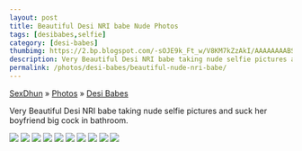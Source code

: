 ```yaml
---
layout: post
title: Beautiful Desi NRI babe Nude Photos
tags: [desibabes,selfie]
category: [desi-babes]
thumbimg: https://2.bp.blogspot.com/-sOJE9k_Ft_w/V8KM7kZzAkI/AAAAAAAABS8/U1-YgVjhUZge_0F7gOny-BSrRU8tH7xcgCLcB/s200/desi-nri-babes-nude-photos%2B%25282%2529.jpg
description: Very Beautiful Desi NRI babe taking nude selfie pictures and suck her boyfriend big cock in bathroom.
permalink: /photos/desi-babes/beautiful-nude-nri-babe/
---
```

<div class="breadcrumb">
<span itemscope='itemscope' itemtype='http://data-vocabulary.org/Breadcrumb'><a href="/" itemprop="url"><span title="SexDhun" itemprop='title'>SexDhun</span></a></span>
<span itemscope='itemscope' itemtype='http://data-vocabulary.org/Breadcrumb'>&#187; <a href="/photos/" itemprop="url"><span title="Photos" itemprop='title'>Photos</span></a></span>
<span itemscope='itemscope' itemtype='http://data-vocabulary.org/Breadcrumb'>&#187; <a href="/photos/desi-babes/" itemprop="url"><span title="Desi Babes" itemprop='title'>Desi Babes</span></a></span>
</div>

<p>Very Beautiful Desi NRI babe taking nude selfie pictures and suck her boyfriend big cock in bathroom.</p>

<img class="img-responsive" src="https://2.bp.blogspot.com/-8K5dz8ULctQ/V8KM7lG3v3I/AAAAAAAABTA/oeC3G7LmF3cB3zJ8ctYLjQhtfcgLLbgpQCLcB/s1600/desi-nri-babes-nude-photos%2B%25281%2529.jpg" />
<img class="img-responsive" src="https://2.bp.blogspot.com/-sOJE9k_Ft_w/V8KM7kZzAkI/AAAAAAAABS8/U1-YgVjhUZge_0F7gOny-BSrRU8tH7xcgCLcB/s1600/desi-nri-babes-nude-photos%2B%25282%2529.jpg" />
<img class="img-responsive" src="https://4.bp.blogspot.com/-fsRkGxc_B5A/V8KM8d91nRI/AAAAAAAABTE/6_0O6NSnAw40jTttTFVcb0QzJZIKjObHgCLcB/s1600/desi-nri-babes-nude-photos%2B%25283%2529.jpg" />
<img class="img-responsive" src="https://3.bp.blogspot.com/-pAZCMFadLqc/V8KM8bptlvI/AAAAAAAABTI/rNhQMUbC2jsrnyhjePbUaS82DJqdbE2iwCLcB/s1600/desi-nri-babes-nude-photos%2B%25284%2529.jpg" />
<img class="img-responsive" src="https://3.bp.blogspot.com/-CEs7lQ1-qUk/V8KM8ebZV3I/AAAAAAAABTM/j0idK8B_mtwWGkdLO6eVNtS1iY-s3LM8QCLcB/s1600/desi-nri-babes-nude-photos%2B%25285%2529.jpg" />
<img class="img-responsive" src="https://4.bp.blogspot.com/-xr1lMJ1y6ok/V8KM8z-grKI/AAAAAAAABTQ/_-yDFUwjLK8L3-nGwxSAvepJXFlpcDMHQCLcB/s1600/desi-nri-babes-nude-photos%2B%25286%2529.jpg" />
<img class="img-responsive" src="https://2.bp.blogspot.com/-PbhlmMKzM6c/V8KM9Bg4abI/AAAAAAAABTU/RiZ8iA1SyKA8h_lpXMDh4c7gBTR9GJJjgCLcB/s1600/desi-nri-babes-nude-photos%2B%25287%2529.jpg" />
<img class="img-responsive" src="https://2.bp.blogspot.com/-AaRg2lTW76Y/V8KM9M2oi3I/AAAAAAAABTY/geU966tgi_MRKA4iDKcjKI6dOHNFPBa6QCLcB/s1600/desi-nri-babes-nude-photos%2B%25288%2529.jpg" />
<img class="img-responsive" src="https://1.bp.blogspot.com/-Mz4W9POhj0A/V8KM9vqzt-I/AAAAAAAABTc/wvEMAR3JBXIs5tDjoyZClQTTyOkkmtzqwCLcB/s1600/desi-nri-babes-nude-photos%2B%25289%2529.jpg" />
<img class="img-responsive" src="https://1.bp.blogspot.com/-0M6FhHLHQg0/V8KM7mOkEpI/AAAAAAAABS4/O0EKVoFHaUYka2aVz5vVFcdmciLUYbo0ACLcB/s1600/desi-nri-babes-nude-photos%2B%252810%2529.jpg" />
